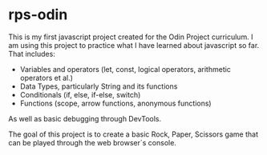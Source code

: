 # rps-odin
This is my first javascript project created for the Odin Project curriculum.
I am using this project to practice what I have learned about javascript so far.
That includes:
- Variables and operators (let, const, logical operators, arithmetic operators et al.)
- Data Types, particularly String and its functions
- Conditionals (if, else, if-else, switch)
- Functions (scope, arrow functions, anonymous functions)

As well as basic debugging through DevTools.

The goal of this project is to create a basic Rock, Paper, Scissors game that can be played through the web browser`s console.